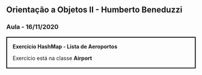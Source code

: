 ## Orientação a Objetos II - Humberto Beneduzzi

### Aula - 16/11/2020

<div style="border: 2px solid black; height: 50px; padding: 15px">
  <b>Exercício HashMap - Lista de Aeroportos</b>
  <p>Exercício está na classe <b>Airport</b></p>
</div>